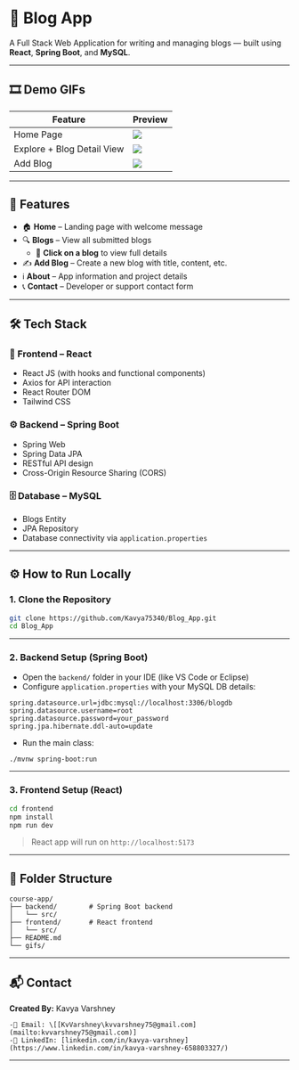 # 📝 Blog App

A Full Stack Web Application for writing and managing blogs — built using **React**, **Spring Boot**, and **MySQL**.

---

## 🎞️ Demo GIFs

| Feature                    | Preview                      |
| -------------------------- | ---------------------------- |
| Home Page                  | ![](gifs/home.gif)           |
| Explore + Blog Detail View | ![](gifs/explore-detail.gif) |
| Add Blog                   | ![](gifs/add-blog.gif)       |

---

## 🚀 Features

-   🏠 **Home** – Landing page with welcome message
-   🔍 **Blogs** – View all submitted blogs
    -   🔎 **Click on a blog** to view full details
-   ✍️ **Add Blog** – Create a new blog with title, content, etc.
-   ℹ️ **About** – App information and project details
-   📞 **Contact** – Developer or support contact form

---

## 🛠️ Tech Stack

### 🧩 Frontend – React

-   React JS (with hooks and functional components)
-   Axios for API interaction
-   React Router DOM
-   Tailwind CSS

### ⚙️ Backend – Spring Boot

-   Spring Web
-   Spring Data JPA
-   RESTful API design
-   Cross-Origin Resource Sharing (CORS)

### 🗄️ Database – MySQL

-   Blogs Entity
-   JPA Repository
-   Database connectivity via `application.properties`

---

## ⚙️ How to Run Locally

### 1. Clone the Repository

```bash
git clone https://github.com/Kavya75340/Blog_App.git
cd Blog_App
```

---

### 2. Backend Setup (Spring Boot)

-   Open the `backend/` folder in your IDE (like VS Code or Eclipse)
-   Configure `application.properties` with your MySQL DB details:

```properties
spring.datasource.url=jdbc:mysql://localhost:3306/blogdb
spring.datasource.username=root
spring.datasource.password=your_password
spring.jpa.hibernate.ddl-auto=update
```

-   Run the main class:

```bash
./mvnw spring-boot:run
```

---

### 3. Frontend Setup (React)

```bash
cd frontend
npm install
npm run dev
```

> React app will run on `http://localhost:5173`

---

## 📂 Folder Structure

```
course-app/
├── backend/        # Spring Boot backend
│   └── src/
├── frontend/       # React frontend
│   └── src/
├── README.md
└── gifs/
```

---

## 📬 Contact

**Created By:** Kavya Varshney

    -📧 Email: \[[KvVarshney\kvvarshney75@gmail.com](mailto:kvvarshney75@gmail.com)]
    -🔗 LinkedIn: [linkedin.com/in/kavya-varshney](https://www.linkedin.com/in/kavya-varshney-658803327/)

---
